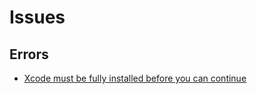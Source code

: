 # Issues

## Errors
- [Xcode must be fully installed before you can continue](https://github.com/expo/expo/issues/21727)